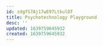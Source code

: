 ```yaml
---
id: zdgfS7Aj17wE97LtkulDT
title: Psychotechnology Playground
desc: ''
updated: 1639759645932
created: 1639759645932
---
```


